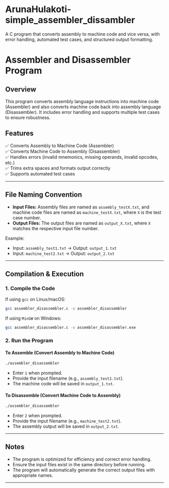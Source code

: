 # ArunaHulakoti-simple_assembler_dissambler
A C program that converts assembly to machine code and vice versa, with error handling, automated test cases, and structured output formatting. 

# Assembler and Disassembler Program

## Overview

This program converts assembly language instructions into machine code (Assembler) and also converts machine code back into assembly language (Disassembler). It includes error handling and supports multiple test cases to ensure robustness.

## Features

✅ Converts Assembly to Machine Code (Assembler)\
✅ Converts Machine Code to Assembly (Disassembler)\
✅ Handles errors (invalid mnemonics, missing operands, invalid opcodes, etc.)\
✅ Trims extra spaces and formats output correctly\
✅ Supports automated test cases

---

## File Naming Convention

- **Input Files:** Assembly files are named as `assembly_testX.txt`, and machine code files are named as `machine_testX.txt`, where `X` is the test case number.
- **Output Files:** The output files are named as `output_X.txt`, where `X` matches the respective input file number.

Example:

- Input: `assembly_test1.txt` → Output: `output_1.txt`
- Input: `machine_test2.txt` → Output: `output_2.txt`

---

## Compilation & Execution

### **1. Compile the Code**

If using `gcc` on Linux/macOS:

```bash
gcc assembler_disassembler.c -o assembler_disassembler
```

If using `MinGW` on Windows:

```bash
gcc assembler_disassembler.c -o assembler_disassembler.exe
```

### **2. Run the Program**

#### **To Assemble (Convert Assembly to Machine Code)**

```bash
./assembler_disassembler
```

- Enter `1` when prompted.
- Provide the input filename (e.g., `assembly_test1.txt`).
- The machine code will be saved in `output_1.txt`.

#### **To Disassemble (Convert Machine Code to Assembly)**

```bash
./assembler_disassembler
```

- Enter `2` when prompted.
- Provide the input filename (e.g., `machine_test2.txt`).
- The assembly output will be saved in `output_2.txt`.

---


## Notes

- The program is optimized for efficiency and correct error handling.
- Ensure the input files exist in the same directory before running.
- The program will automatically generate the correct output files with appropriate names.

---



